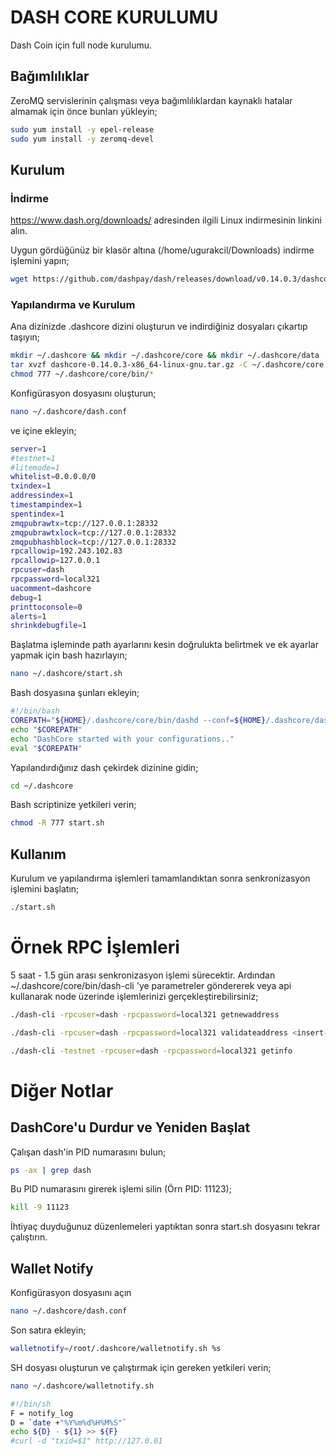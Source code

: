 # DASH CORE KURULUMU

Dash Coin için full node kurulumu.

## Bağımlılıklar

ZeroMQ servislerinin çalışması veya bağımlılıklardan kaynaklı hatalar almamak için önce bunları yükleyin;

```bash
sudo yum install -y epel-release
sudo yum install -y zeromq-devel
```

## Kurulum

### İndirme

https://www.dash.org/downloads/ adresinden ilgili Linux indirmesinin linkini alın.

Uygun gördüğünüz bir klasör altına (/home/ugurakcil/Downloads) indirme işlemini yapın;

```bash
wget https://github.com/dashpay/dash/releases/download/v0.14.0.3/dashcore-0.14.0.3-x86_64-linux-gnu.tar.gz
```

### Yapılandırma ve Kurulum

Ana dizinizde .dashcore dizini oluşturun ve indirdiğiniz dosyaları çıkartıp taşıyın;

```bash
mkdir ~/.dashcore && mkdir ~/.dashcore/core && mkdir ~/.dashcore/data
tar xvzf dashcore-0.14.0.3-x86_64-linux-gnu.tar.gz -C ~/.dashcore/core  --strip-components 1
chmod 777 ~/.dashcore/core/bin/*
```

Konfigürasyon dosyasını oluşturun;

```bash
nano ~/.dashcore/dash.conf
```

ve içine ekleyin;

```bash
server=1
#testnet=1
#litemode=1
whitelist=0.0.0.0/0
txindex=1
addressindex=1
timestampindex=1
spentindex=1
zmqpubrawtx=tcp://127.0.0.1:28332
zmqpubrawtxlock=tcp://127.0.0.1:28332
zmqpubhashblock=tcp://127.0.0.1:28332
rpcallowip=192.243.102.83
rpcallowip=127.0.0.1
rpcuser=dash
rpcpassword=local321
uacomment=dashcore
debug=1
printtoconsole=0
alerts=1
shrinkdebugfile=1
```

Başlatma işleminde path ayarlarını kesin doğrulukta belirtmek ve ek ayarlar yapmak için bash hazırlayın;

```bash
nano ~/.dashcore/start.sh
```

Bash dosyasına şunları ekleyin;

```bash
#!/bin/bash
COREPATH="${HOME}/.dashcore/core/bin/dashd --conf=${HOME}/.dashcore/dash.conf --datadir=${HOME}/.dashcore/data"
echo "$COREPATH"
echo "DashCore started with your configurations.."
eval "$COREPATH"
```

Yapılandırdığınız dash çekirdek dizinine gidin;

```bash
cd ~/.dashcore
```

Bash scriptinize yetkileri verin;

```bash
chmod -R 777 start.sh
```

## Kullanım

Kurulum ve yapılandırma işlemleri tamamlandıktan sonra senkronizasyon işlemini başlatın;

```bash
./start.sh
```

# Örnek RPC İşlemleri

5 saat - 1.5 gün arası senkronizasyon işlemi sürecektir. Ardından ~/.dashcore/core/bin/dash-cli 'ye parametreler göndererek veya api kullanarak node üzerinde işlemlerinizi gerçekleştirebilirsiniz;

```bash
./dash-cli -rpcuser=dash -rpcpassword=local321 getnewaddress
```

```bash
./dash-cli -rpcuser=dash -rpcpassword=local321 validateaddress <insert-address>
```

```bash
./dash-cli -testnet -rpcuser=dash -rpcpassword=local321 getinfo
```

# Diğer Notlar

## DashCore'u Durdur ve Yeniden Başlat

Çalışan dash'in PID numarasını bulun;

```bash
ps -ax | grep dash
```

Bu PID numarasını girerek işlemi silin (Örn PID: 11123);

```bash
kill -9 11123
```

İhtiyaç duyduğunuz düzenlemeleri yaptıktan sonra start.sh dosyasını tekrar çalıştırın.

## Wallet Notify

Konfigürasyon dosyasını açın

```bash
nano ~/.dashcore/dash.conf
```

Son satıra ekleyin;
```bash
walletnotify=/root/.dashcore/walletnotify.sh %s
```

SH dosyası oluşturun ve çalıştırmak için gereken yetkileri verin;

```bash
nano ~/.dashcore/walletnotify.sh
```

```bash
#!/bin/sh
F = notify_log
D = `date +"%Y%m%d%H%M%S"`
echo ${D} - ${1} >> ${F}
#curl -d "txid=$1" http://127.0.01
```
